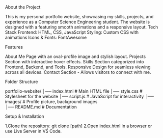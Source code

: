 About the Project

This is my personal portfolio website, showcasing my skills, projects, and experience as a Computer Science Engineering student. The website is designed with a featuring smooth animations and a responsive layout.
Tech Stack
Frontend: HTML, CSS, JavaScript
Styling: Custom CSS with animations
Icons & Fonts: FontAwesome

Features

About Me Page with an oval-profile image and stylish layout.
Projects Section with interactive hover effects.
Skills Section categorized into Frontend, Backend, and Tools.
Responsive Design for seamless viewing across all devices.
Contact Section - Allows visitors to connect with me.

Folder Structure

portfolio-website/
│── index.html        # Main HTML file
│── style.css         # Stylesheet for the website
│── script.js         # JavaScript for interactivity
│── images/		 # Profile picture, background images         
│── README.md         # Documentation

Setup & Installation

1.Clone the repository: 
git clone [path]
2.Open index.html in a browser or use Live Server in VS Code.
